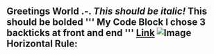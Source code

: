 Greetings World .-.
*This should be italic!*
**This should be bolded**
'''
My Code Block
I chose 3 backticks at front and end
'''
[Link](https://drive.google.com)
![Image](https://www.google.com/url?sa=i&url=https%3A%2F%2Fstock.adobe.com%2Fsearch%3Fk%3Dcow&psig=AOvVaw0k6JeBLL40mEY3s-wUztNS&ust=1705085672598000&source=images&cd=vfe&ved=0CBMQjRxqFwoTCOCXqaCB1oMDFQAAAAAdAAAAABAE)
Horizontal Rule:
---

